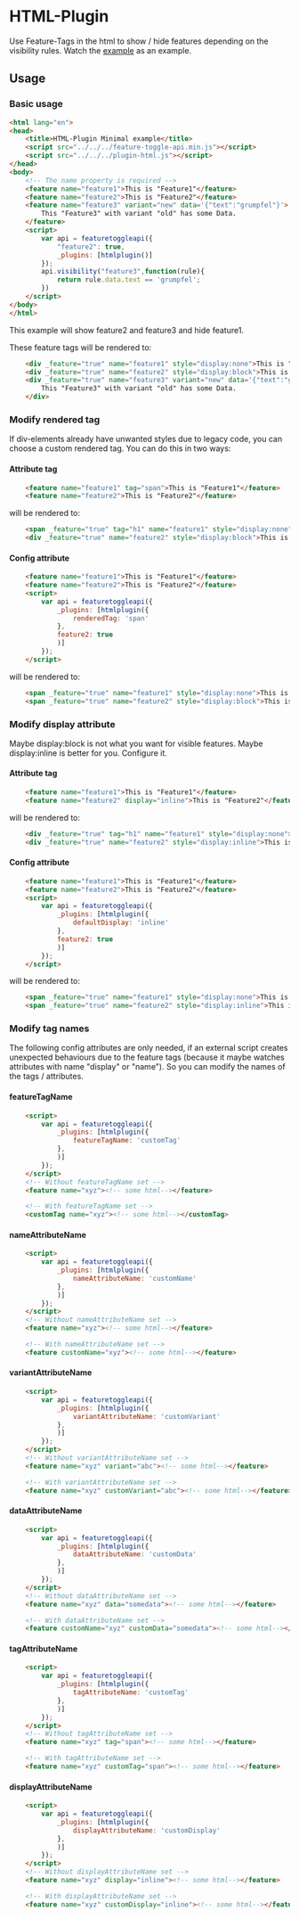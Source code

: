 # HTML-Plugin

Use Feature-Tags in the html to show / hide features depending on the visibility rules.
Watch the [example](https://github.com/bassdman/feature-toggle-api/blob/master/examples/example-htmlplugin.html) as an example.

## Usage

### Basic usage
```html
<html lang="en">
<head>
    <title>HTML-Plugin Minimal example</title>
    <script src="../../../feature-toggle-api.min.js"></script>
    <script src="../../../plugin-html.js"></script>
</head>
<body>
    <!-- The name property is required -->
    <feature name="feature1">This is "Feature1"</feature>
    <feature name="feature2">This is "Feature2"</feature>
    <feature name="feature3" variant="new" data='{"text":"grumpfel"}'>
        This "Feature3" with variant "old" has some Data. 
    </feature>
    <script>
        var api = featuretoggleapi({
            "feature2": true,
            _plugins: [htmlplugin()]
        });
        api.visibility("feature3",function(rule){
            return rule.data.text == 'grumpfel';
        })
    </script>
</body>
</html>
```
This example will show feature2 and feature3 and hide feature1.

These feature tags will be rendered to: 
```html
    <div _feature="true" name="feature1" style="display:none">This is "Feature1"</div>
    <div _feature="true" name="feature2" style="display:block">This is "Feature2"</div>
    <div _feature="true" name="feature3" variant="new" data='{"text":"grumpfel"}' style="display:block">
        This "Feature3" with variant "old" has some Data. 
    </div>
```

### Modify rendered tag
If div-elements already have unwanted styles due to legacy code, you can choose a custom rendered tag. You can do this in two ways:

#### Attribute tag
```html
    <feature name="feature1" tag="span">This is "Feature1"</feature>
    <feature name="feature2">This is "Feature2"</feature>
```
will be rendered to:
```html
    <span _feature="true" tag="h1" name="feature1" style="display:none">This is "Feature1"</span>
    <div _feature="true" name="feature2" style="display:block">This is "Feature2"</div>
```

#### Config attribute
```html
    <feature name="feature1">This is "Feature1"</feature>
    <feature name="feature2">This is "Feature2"</feature>
    <script>
        var api = featuretoggleapi({
            _plugins: [htmlplugin({
                renderedTag: 'span'
            },
            feature2: true
            )]
        });
    </script>
```
will be rendered to:
```html
    <span _feature="true" name="feature1" style="display:none">This is "Feature1"</span>
    <span _feature="true" name="feature2" style="display:block">This is "Feature2"</span>
```

### Modify display attribute
Maybe display:block is not what you want for visible features. Maybe display:inline is better for you. Configure it.



#### Attribute tag
```html
    <feature name="feature1">This is "Feature1"</feature>
    <feature name="feature2" display="inline">This is "Feature2"</feature>
```
will be rendered to:
```html
    <div _feature="true" tag="h1" name="feature1" style="display:none">This is "Feature1"</div>
    <div _feature="true" name="feature2" style="display:inline">This is "Feature2"</div>
```

#### Config attribute
```html
    <feature name="feature1">This is "Feature1"</feature>
    <feature name="feature2">This is "Feature2"</feature>
    <script>
        var api = featuretoggleapi({
            _plugins: [htmlplugin({
                defaultDisplay: 'inline'
            },
            feature2: true
            )]
        });
    </script>
```
will be rendered to:
```html
    <span _feature="true" name="feature1" style="display:none">This is "Feature1"</span>
    <span _feature="true" name="feature2" style="display:inline">This is "Feature2"</span>
```


### Modify tag names
The following config attributes are only needed, if an external script creates unexpected behaviours due to the feature tags (because it maybe watches attributes with name "display" or "name"). 
So you can modify the names of the tags / attributes.

#### featureTagName
``` html
    <script>
        var api = featuretoggleapi({
            _plugins: [htmlplugin({
                featureTagName: 'customTag'
            },
            )]
        });
    </script>
    <!-- Without featureTagName set -->
    <feature name="xyz"><!-- some html--></feature>

    <!-- With featureTagName set -->
    <customTag name="xyz"><!-- some html--></customTag>
```

#### nameAttributeName
``` html
    <script>
        var api = featuretoggleapi({
            _plugins: [htmlplugin({
                nameAttributeName: 'customName'
            },
            )]
        });
    </script>
    <!-- Without nameAttributeName set -->
    <feature name="xyz"><!-- some html--></feature>

    <!-- With nameAttributeName set -->
    <feature customName="xyz"><!-- some html--></feature>
```

#### variantAttributeName
``` html
    <script>
        var api = featuretoggleapi({
            _plugins: [htmlplugin({
                variantAttributeName: 'customVariant'
            },
            )]
        });
    </script>
    <!-- Without variantAttributeName set -->
    <feature name="xyz" variant="abc"><!-- some html--></feature>

    <!-- With variantAttributeName set -->
    <feature name="xyz" customVariant="abc"><!-- some html--></feature>
```

#### dataAttributeName
``` html
    <script>
        var api = featuretoggleapi({
            _plugins: [htmlplugin({
                dataAttributeName: 'customData'
            },
            )]
        });
    </script>
    <!-- Without dataAttributeName set -->
    <feature name="xyz" data="somedata"><!-- some html--></feature>

    <!-- With dataAttributeName set -->
    <feature customName="xyz" customData="somedata"><!-- some html--></feature>
```

#### tagAttributeName
``` html
    <script>
        var api = featuretoggleapi({
            _plugins: [htmlplugin({
                tagAttributeName: 'customTag'
            },
            )]
        });
    </script>
    <!-- Without tagAttributeName set -->
    <feature name="xyz" tag="span"><!-- some html--></feature>

    <!-- With tagAttributeName set -->
    <feature name="xyz" customTag="span"><!-- some html--></feature>
```

#### displayAttributeName
``` html
    <script>
        var api = featuretoggleapi({
            _plugins: [htmlplugin({
                displayAttributeName: 'customDisplay'
            },
            )]
        });
    </script>
    <!-- Without displayAttributeName set -->
    <feature name="xyz" display="inline"><!-- some html--></feature>

    <!-- With displayAttributeName set -->
    <feature name="xyz" customDisplay="inline"><!-- some html--></feature>
```
